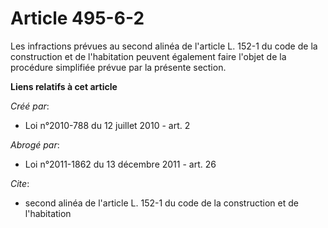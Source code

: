 # Article 495-6-2

Les infractions prévues au second alinéa de l'article L. 152-1 du code de la construction et de l'habitation peuvent
également faire l'objet de la procédure simplifiée prévue par la présente section.

**Liens relatifs à cet article**

_Créé par_:

  - Loi n°2010-788 du 12 juillet 2010 - art. 2

_Abrogé par_:

  - Loi n°2011-1862 du 13 décembre 2011 - art. 26

_Cite_:

  - second alinéa de l'article L. 152-1 du code de la construction et de l'habitation
